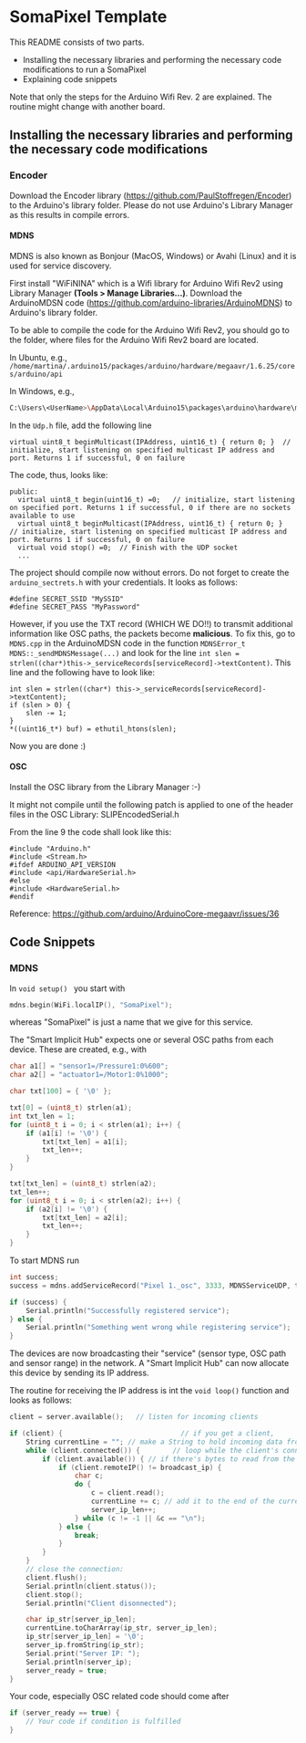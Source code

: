 # SomaPixel Template

This README consists of two parts.

* Installing the necessary libraries and performing the necessary code modifications to run a SomaPixel
* Explaining code snippets

Note that only the steps for the Arduino Wifi Rev. 2 are explained. The routine might change with another board.

## Installing the necessary libraries and performing the necessary code modifications

### Encoder

Download the Encoder library (https://github.com/PaulStoffregen/Encoder) to the Arduino's library folder. Please do not use Arduino's Library Manager as this results in compile errors.

#### MDNS 

MDNS is also known as Bonjour (MacOS, Windows) or Avahi (Linux) and it is used for service discovery.


First install "WiFiNINA" which is a Wifi library for Arduino Wifi Rev2 using Library Manager <b>(Tools > Manage Libraries…)</b>. Download the ArduinoMDSN code (https://github.com/arduino-libraries/ArduinoMDNS) to Arduino's library folder.

To be able to compile the code for the Arduino Wifi Rev2, you should go to the folder, where files for the Arduino Wifi Rev2 board are located. 

In Ubuntu, e.g., 
`/home/martina/.arduino15/packages/arduino/hardware/megaavr/1.6.25/cores/arduino/api`

In Windows, e.g.,

```bash
C:\Users\<UserName>\AppData\Local\Arduino15\packages\arduino\hardware\megaavr\1.8.5\cores\arduino\api\
```

In the `Udp.h` file, add the following line

```
virtual uint8_t beginMulticast(IPAddress, uint16_t) { return 0; }  // initialize, start listening on specified multicast IP address and port. Returns 1 if successful, 0 on failure
```

The code, thus, looks like:

```
public:
  virtual uint8_t begin(uint16_t) =0;   // initialize, start listening on specified port. Returns 1 if successful, 0 if there are no sockets available to use
  virtual uint8_t beginMulticast(IPAddress, uint16_t) { return 0; }  // initialize, start listening on specified multicast IP address and port. Returns 1 if successful, 0 on failure
  virtual void stop() =0;  // Finish with the UDP socket
  ...
```

The project should compile now without errors.
Do not forget to create the `arduino_sectrets.h`  with your credentials. It looks as follows:

```
#define SECRET_SSID "MySSID"
#define SECRET_PASS "MyPassword"
```

However, if you use the TXT record (WHICH WE DO!!) to transmit additional information like OSC paths, the packets become <b>malicious</b>. To fix this, go to `MDNS.cpp` in the ArduinoMDSN code in the function `MDNSError_t MDNS::_sendMDNSMessage(...)` and look for the line `int slen = strlen((char*)this->_serviceRecords[serviceRecord]->textContent)`. This line and the following have to look like:
```
int slen = strlen((char*) this->_serviceRecords[serviceRecord]->textContent);
if (slen > 0) {
	slen -= 1;
}
*((uint16_t*) buf) = ethutil_htons(slen);
```

Now you are done :)

#### OSC

Install the OSC library from the Library Manager :-)

It might not compile until the following patch is applied to one of the header files in the OSC Library: SLIPEncodedSerial.h

From the line 9 the code shall look like this:
```
#include "Arduino.h"
#include <Stream.h>
#ifdef ARDUINO_API_VERSION
#include <api/HardwareSerial.h>
#else
#include <HardwareSerial.h>
#endif
```

Reference: https://github.com/arduino/ArduinoCore-megaavr/issues/36



## Code Snippets

### MDNS

In `void setup() ` you start with

```c++
mdns.begin(WiFi.localIP(), "SomaPixel");
```

whereas "SomaPixel" is just a name that we give for this service.

The "Smart Implicit Hub" expects one or several OSC paths from each device.  These are created, e.g., with

```c++
char a1[] = "sensor1=/Pressure1:0%600";
char a2[] = "actuator1=/Motor1:0%1000";

char txt[100] = { '\0' };

txt[0] = (uint8_t) strlen(a1);
int txt_len = 1;
for (uint8_t i = 0; i < strlen(a1); i++) {
 	if (a1[i] != '\0') {
   		txt[txt_len] = a1[i];
   		txt_len++;
  	}
}

txt[txt_len] = (uint8_t) strlen(a2);
txt_len++;
for (uint8_t i = 0; i < strlen(a2); i++) {
	if (a2[i] != '\0') {
      	txt[txt_len] = a2[i];
      	txt_len++;
    }
}
```

To start MDNS run

```c++
int success;
success = mdns.addServiceRecord("Pixel 1._osc", 3333, MDNSServiceUDP, txt);

if (success) {
	Serial.println("Successfully registered service");
} else {
    Serial.println("Something went wrong while registering service");
}
```

The devices are now broadcasting their "service" (sensor type, OSC path and sensor range) in the network. A "Smart Implicit Hub" can now allocate this device by sending its IP address.

The routine for receiving the IP address is int the ```void loop()``` function and looks as follows:

```C++
client = server.available();   // listen for incoming clients

if (client) {                             // if you get a client,
	String currentLine = ""; // make a String to hold incoming data from the client
    while (client.connected()) {        // loop while the client's connected
    	if (client.available()) { // if there's bytes to read from the client
        	if (client.remoteIP() != broadcast_ip) {
         		char c;
          		do {
            		c = client.read();
            		currentLine += c; // add it to the end of the currentLine
            		server_ip_len++;
          		} while (c != -1 || &c == "\n");
        	} else {
          		break;
        	}
      	}
    }
    // close the connection:
    client.flush();
    Serial.println(client.status());
    client.stop();
    Serial.println("Client disonnected");

    char ip_str[server_ip_len];
    currentLine.toCharArray(ip_str, server_ip_len);
    ip_str[server_ip_len] = '\0';
    server_ip.fromString(ip_str);
    Serial.print("Server IP: ");
    Serial.println(server_ip);
    server_ready = true;
}
```

Your code, especially OSC related code should come after

```c++
if (server_ready == true) {
	// Your code if condition is fulfilled
}
```

